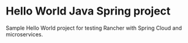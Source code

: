 # Hello World Java Spring project
Sample Hello World project for testing Rancher with Spring Cloud and microservices.
